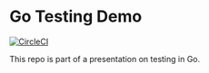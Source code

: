 # Go Testing Demo

[![CircleCI](https://circleci.com/gh/gsinghsfdc/go-testing-demo/tree/main.svg?style=svg)](https://circleci.com/gh/gsinghsfdc/go-testing-demo/tree/main)

This repo is part of a presentation on testing in Go.
